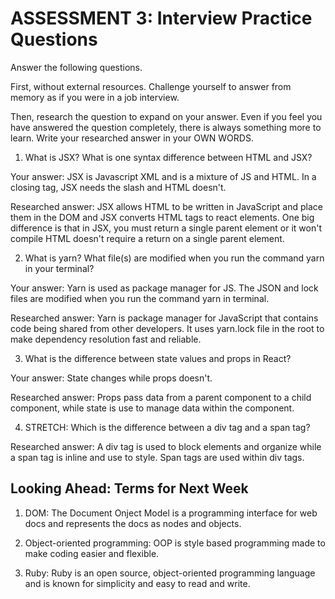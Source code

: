 # ASSESSMENT 3: Interview Practice Questions

Answer the following questions.

First, without external resources. Challenge yourself to answer from memory as if you were in a job interview.

Then, research the question to expand on your answer. Even if you feel you have answered the question completely, there is always something more to learn. Write your researched answer in your OWN WORDS.

1. What is JSX? What is one syntax difference between HTML and JSX?

Your answer: JSX is Javascript XML and is a mixture of JS and HTML. In a closing tag, JSX needs the slash and HTML doesn't. 

Researched answer: JSX allows HTML to be written in JavaScript and place them in the DOM and JSX converts HTML tags to react elements. One big difference is that in JSX, you must return a single parent element or it won't compile HTML doesn't require a return on a single parent element.

2. What is yarn? What file(s) are modified when you run the command yarn in your terminal?

Your answer: Yarn is used as package manager for JS. The JSON and lock files are modified when you run the command yarn in terminal.

Researched answer: Yarn is package manager for JavaScript that contains code being shared from other developers. It uses yarn.lock file in the root to make dependency resolution fast and reliable.

3. What is the difference between state values and props in React?

Your answer: State changes while props doesn't.

Researched answer: Props pass data from a parent component to a child component, while state is use to manage data within the component.

4. STRETCH: Which is the difference between a div tag and a span tag?

Researched answer: A div tag is used to block elements and organize while a span tag is inline and use to style. Span tags are used within div tags.

## Looking Ahead: Terms for Next Week

1. DOM: The Document Onject Model is a programming interface for web docs and represents the docs as nodes and objects.

2. Object-oriented programming: OOP is style based programming made to make coding easier and flexible. 

3. Ruby: Ruby is an open source, object-oriented programming language and is known for simplicity and easy to read and write.
